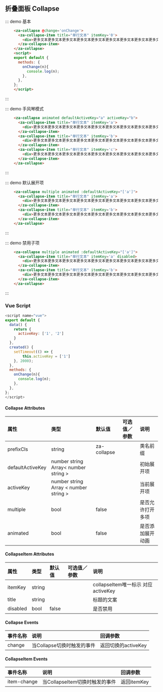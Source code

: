 

<style>
.za-collapse-item-content-inner {
  color: #999;
}
</style>

## 折叠面板 Collapse

::: demo 基本
```html
    <za-collapse @change='onChange'>
      <za-collapse-item title="单行文本" itemKey='0'>
        <div>更多文本更多文本更多文本更多文本更多文本更多文本更多文本更多文本更多文本更多文本更多文本更多文本更多文本更多文本更多文本更多文本更多文本更多文</div>
      </za-collapse-item>
    </za-collapse>
    <script>
    export default {
      methods: {
        onChange(n){
          console.log(n);
        },
      },
    };
    </script>
```
:::

::: demo 手风琴模式
```html
    <za-collapse animated defaultActiveKey="a" activeKey="b">
      <za-collapse-item title="单行文本" itemKey='a'>
        <div>更多文本更多文本更多文本更多文本更多文本更多文本更多文本更多文本更多文本更多文本更多文本更多文本更多文本更多文本更多文本更多文本更多文本更多文</div>
      </za-collapse-item>
      <za-collapse-item title="单行文本" itemKey='b'>
        <div>更多文本更多文本更多文本更多文本更多文本更多文本更多文本更多文本更多文本更多文本更多文本更多文本更多文本更多文本更多文本更多文本更多文本更多文</div>
      </za-collapse-item>
      <za-collapse-item title="单行文本" itemKey='c'>
        <div>更多文本更多文本更多文本更多文本更多文本更多文本更多文本更多文本更多文本更多文本更多文本更多文本更多文本更多文本更多文本更多文本更多文本更多文</div>
      </za-collapse-item>
    </za-collapse>
```
:::

::: demo 默认展开项
```html
    <za-collapse multiple animated :defaultActiveKey="['a']">
      <za-collapse-item title="单行文本" itemKey='a'>
        <div>更多文本更多文本更多文本更多文本更多文本更多文本更多文本更多文本更多文本更多文本更多文本更多文本更多文本更多文本更多文本更多文本更多文本更多文</div>
      </za-collapse-item>
      <za-collapse-item title="单行文本" itemKey='b'>
        <div>更多文本更多文本更多文本更多文本更多文本更多文本更多文本更多文本更多文本更多文本更多文本更多文本更多文本更多文本更多文本更多文本更多文本更多文</div>
      </za-collapse-item>
    </za-collapse>
```
:::

::: demo 禁用子项
```html
    <za-collapse multiple animated :defaultActiveKey="['a']">
      <za-collapse-item title="单行文本" itemKey='a' disabled>
        <div>更多文本更多文本更多文本更多文本更多文本更多文本更多文本更多文本更多文本更多文本更多文本更多文本更多文本更多文本更多文本更多文本更多文本更多文</div>
      </za-collapse-item>
      <za-collapse-item title="单行文本" itemKey='b'>
        <div>更多文本更多文本更多文本更多文本更多文本更多文本更多文本更多文本更多文本更多文本更多文本更多文本更多文本更多文本更多文本更多文本更多文本更多文</div>
      </za-collapse-item>
    </za-collapse>
```
:::

### Vue Script
```javascript
<script name="vue">
export default {
  data() {
    return {
      activeKey: ['1', '2']
    }
  },
  created() {
    setTimeout(() => {
        this.activeKey = ['1']
    }, 2000);
  },
  methods: {
    onChange(n){
      console.log(n);
    },
  },
};
</script>
```

#### Collapse Attributes
| 属性 | 类型 | 默认值 | 可选值／参数 | 说明 |
| :--- | :--- | :--- | :--- | :--- |
| prefixCls | string | za-collapse | | 类名前缀 |
| defaultActiveKey | number string Array< number string >	 | |  | 初始展开项 |
| activeKey | number string Array < number string >	| |  | 当前展开项 |
| multiple | bool | false |  | 是否允许打开多项 |
| animated | bool | false |  | 是否添加展开动画 |

#### CollapseItem Attributes
| 属性 | 类型 | 默认值 | 可选值／参数 | 说明 |
| :--- | :--- | :--- | :--- | :--- |
| itemKey | string |  | | collapseItem唯一标示 对应activeKey|
| title | string |  |  | 标题的文案 |
| disabled | bool | false |  | 是否禁用 |

#### Collapse Events
| 事件名称 | 说明 | 回调参数 |
| :--- | :--- | :--- |
| change | 当Collapse切换时触发的事件 | 返回切换的activeKey |

#### CollapseItem Events
| 事件名称 | 说明 | 回调参数 |
| :--- | :--- | :--- |
| item-change | 当CollapseItem切换时触发的事件 | 返回itemKey |
